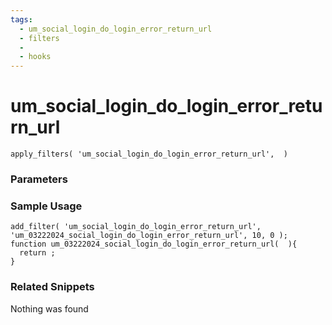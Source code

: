 ```yaml
---
tags: 
  - um_social_login_do_login_error_return_url
  - filters
  - 
  - hooks
---
```

# um\_social\_login\_do\_login\_error\_return\_url

``` php:no-line-numbers
apply_filters( 'um_social_login_do_login_error_return_url',  )
```
<div class='hook-sep'></div>

### Parameters

<div class='hook-sep'></div>



### Sample Usage

``` php:no-line-numbers
add_filter( 'um_social_login_do_login_error_return_url', 'um_03222024_social_login_do_login_error_return_url', 10, 0 );
function um_03222024_social_login_do_login_error_return_url(  ){
  return ;
}
```
<div class='hook-sep'></div>



### Related Snippets

Nothing was found

